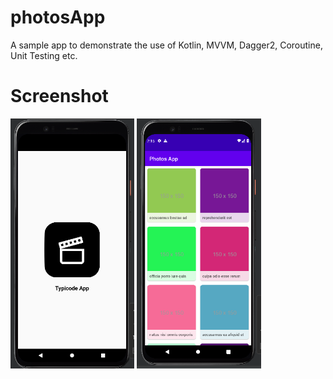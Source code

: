 # photosApp

A sample app to demonstrate the use of Kotlin, MVVM, Dagger2, Coroutine, Unit Testing etc.


# Screenshot
<img src="/ss/splash.png" height="400px"/>
<img src="/ss/main.png" height="400px"/>